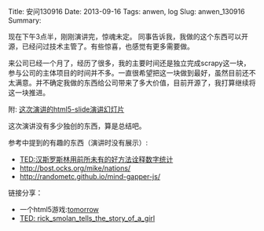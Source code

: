 Title: 安问130916
Date: 2013-09-16
Tags: anwen, log
Slug: anwen_130916
Summary: 

现在下午3点半，刚刚演讲完，惊魂未定。
同事告诉我，我做的这个东西可以开源，已经问过技术主管了。有些惊喜，也感觉有更多需要做。

来公司已经一个月了，经历了很多，我的主要时间还是独立完成scrapy这一块，参与公司的主体项目的时间并不多。一直很希望把这一块做到最好，虽然目前还不太满意。并不确定我做的东西给公司带来了多大价值，目前开源了，我打算继续将这一块推进。

附:
[这次演讲的html5-slide演讲幻灯片](/slides/zhw_crawler/)

这次演讲没有多少独创的东西，算是总结吧。

参考中提到的有趣的东西（演讲时没有展示）:

- [TED:汉斯罗斯林用前所未有的好方法诠释数字统计](http://www.ted.com/talks/hans_rosling_shows_the_best_stats_you_ve_ever_seen.html)
- http://bost.ocks.org/mike/nations/
- http://randometc.github.io/mind-gapper-js/

链接分享：

- 一个html5游戏:[tomorrow](http://lastleaf.mistymiracle.org/index.html)
- [TED: rick_smolan_tells_the_story_of_a_girl](http://www.ted.com/talks/lang/zh-cn/rick_smolan_tells_the_story_of_a_girl.html)
